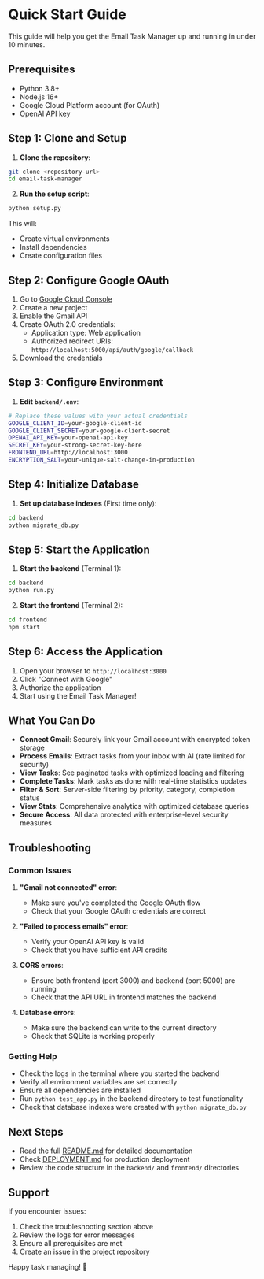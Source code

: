 # Quick Start Guide

This guide will help you get the Email Task Manager up and running in under 10 minutes.

## Prerequisites

- Python 3.8+
- Node.js 16+
- Google Cloud Platform account (for OAuth)
- OpenAI API key

## Step 1: Clone and Setup

1. **Clone the repository**:
```bash
git clone <repository-url>
cd email-task-manager
```

2. **Run the setup script**:
```bash
python setup.py
```

This will:
- Create virtual environments
- Install dependencies
- Create configuration files

## Step 2: Configure Google OAuth

1. Go to [Google Cloud Console](https://console.cloud.google.com/)
2. Create a new project
3. Enable the Gmail API
4. Create OAuth 2.0 credentials:
   - Application type: Web application
   - Authorized redirect URIs: `http://localhost:5000/api/auth/google/callback`
5. Download the credentials

## Step 3: Configure Environment

1. **Edit `backend/.env`**:
```bash
# Replace these values with your actual credentials
GOOGLE_CLIENT_ID=your-google-client-id
GOOGLE_CLIENT_SECRET=your-google-client-secret
OPENAI_API_KEY=your-openai-api-key
SECRET_KEY=your-strong-secret-key-here
FRONTEND_URL=http://localhost:3000
ENCRYPTION_SALT=your-unique-salt-change-in-production
```

## Step 4: Initialize Database

1. **Set up database indexes** (First time only):
```bash
cd backend
python migrate_db.py
```

## Step 5: Start the Application

1. **Start the backend** (Terminal 1):
```bash
cd backend
python run.py
```

2. **Start the frontend** (Terminal 2):
```bash
cd frontend
npm start
```

## Step 6: Access the Application

1. Open your browser to `http://localhost:3000`
2. Click "Connect with Google"
3. Authorize the application
4. Start using the Email Task Manager!

## What You Can Do

- **Connect Gmail**: Securely link your Gmail account with encrypted token storage
- **Process Emails**: Extract tasks from your inbox with AI (rate limited for security)
- **View Tasks**: See paginated tasks with optimized loading and filtering
- **Complete Tasks**: Mark tasks as done with real-time statistics updates
- **Filter & Sort**: Server-side filtering by priority, category, completion status
- **View Stats**: Comprehensive analytics with optimized database queries
- **Secure Access**: All data protected with enterprise-level security measures

## Troubleshooting

### Common Issues

1. **"Gmail not connected" error**:
   - Make sure you've completed the Google OAuth flow
   - Check that your Google OAuth credentials are correct

2. **"Failed to process emails" error**:
   - Verify your OpenAI API key is valid
   - Check that you have sufficient API credits

3. **CORS errors**:
   - Ensure both frontend (port 3000) and backend (port 5000) are running
   - Check that the API URL in frontend matches the backend

4. **Database errors**:
   - Make sure the backend can write to the current directory
   - Check that SQLite is working properly

### Getting Help

- Check the logs in the terminal where you started the backend
- Verify all environment variables are set correctly
- Ensure all dependencies are installed
- Run `python test_app.py` in the backend directory to test functionality
- Check that database indexes were created with `python migrate_db.py`

## Next Steps

- Read the full [README.md](README.md) for detailed documentation
- Check [DEPLOYMENT.md](DEPLOYMENT.md) for production deployment
- Review the code structure in the `backend/` and `frontend/` directories

## Support

If you encounter issues:
1. Check the troubleshooting section above
2. Review the logs for error messages
3. Ensure all prerequisites are met
4. Create an issue in the project repository

Happy task managing! 🎯
